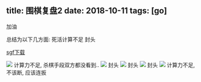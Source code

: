 title: 围棋复盘2
date: 2018-10-11
tags: [go]
---

加油

<!--more-->

总结为以下几方面:
死活计算不足
封头

[sgf下载](/attachments/go_replay_sgf/2.sgf)

![](/pics/go_replay2/1.png)
计算力不足, 杀棋手段双方都没看到..
![](/pics/go_replay2/2.png)
封头
![](/pics/go_replay2/3.png)
封头
![](/pics/go_replay2/4.png)
封头
![](/pics/go_replay2/5.png)
计算力不足, 不该断, 应该连扳

